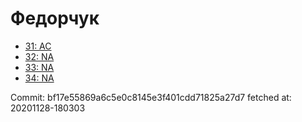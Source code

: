 # Федорчук
- [31: AC](31.md)
- [32: NA](32.md)
- [33: NA](33.md)
- [34: NA](34.md)

Commit: bf17e55869a6c5e0c8145e3f401cdd71825a27d7
 fetched at: 20201128-180303
